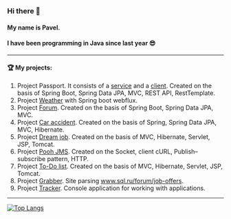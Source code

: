 ### Hi there 👋 
#### My name is Pavel.
#### I have been programming in Java since last year 😎
___
#### 🏆  My projects:

1. Project Passport. It consists of a [service](https://github.com/PavelRost/job4j_passport_service) and a [client](https://github.com/PavelRost/job4j_passport_client). Created on the basis of Spring Boot, Spring Data JPA, MVC, REST API, RestTemplate.
2. Project [Weather](https://github.com/PavelRost/job4j_weather_reactive) with Spring boot webflux.
3. Project [Forum](https://github.com/PavelRost/job4j_forum). Created on the basis of Spring Boot, Spring Data JPA, MVC.
4. Project [Car accident](https://github.com/PavelRost/job4j_car_accident). Created on the basis of Spring, Spring Data JPA, MVC, Hibernate.
5. Project [Dream job](https://github.com/PavelRost/job4j_dreamjob). Created on the basis of MVC, Hibernate, Servlet, JSP, Tomcat.
6. Project [Pooh JMS](https://github.com/PavelRost/job4j_pooh). Created on the Socket, client cURL, Publish–subscribe pattern, HTTP. 
7. Project [To-Do list](https://github.com/PavelRost/job4j_todo). Created on the basis of MVC, Hibernate, Servlet, JSP, Tomcat.
8. Project [Grabber](https://github.com/PavelRost/job4j_grabber). Site parsing www.sql.ru/forum/job-offers.
9. Project [Tracker](https://github.com/PavelRost/job4j_tracker). Console application for working with applications.
___

[![Top Langs](https://github-readme-stats.vercel.app/api/top-langs/?username=PavelRost&layout=compact)](https://github.com/PavelRost/github-readme-stats)
